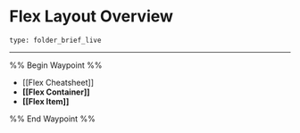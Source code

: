 # Flex Layout Overview
 
```ccard
type: folder_brief_live
```
 
---

%% Begin Waypoint %%
- [[Flex Cheatsheet]]
- **[[Flex Container]]**
- **[[Flex Item]]**

%% End Waypoint %%